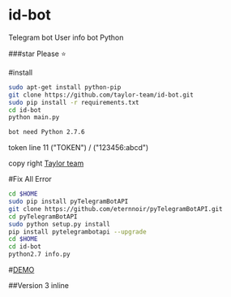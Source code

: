 # id-bot
Telegram bot User info bot  Python 

###star Please :star:

#install

```sh
sudo apt-get install python-pip
git clone https://github.com/taylor-team/id-bot.git
sudo pip install -r requirements.txt
cd id-bot
python main.py

bot need Python 2.7.6
```

token line 11  ("TOKEN")   /  ("123456:abcd")

copy right [Taylor team](https://github.com/taylor-team)

#Fix All Error
```sh
cd $HOME
sudo pip install pyTelegramBotAPI
git clone https://github.com/eternnoir/pyTelegramBotAPI.git
cd pyTelegramBotAPI
sudo python setup.py install
pip install pytelegrambotapi --upgrade
cd $HOME
cd id-bot
python2.7 info.py
```

#[DEMO](https://telegram.me/ID_bot_robot)


##Version 3
inline 

